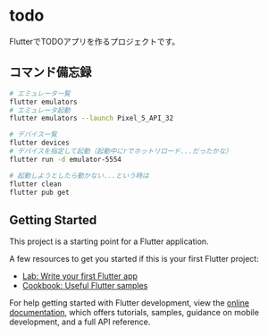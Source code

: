 # todo

FlutterでTODOアプリを作るプロジェクトです。

## コマンド備忘録

```zsh
# エミュレータ一覧
flutter emulators
# エミュレータ起動
flutter emulators --launch Pixel_5_API_32

# デバイス一覧
flutter devices
# デバイスを指定して起動（起動中にrでホットリロード...だったかな）
flutter run -d emulator-5554

# 起動しようとしたら動かない...という時は
flutter clean
flutter pub get
```

## Getting Started

This project is a starting point for a Flutter application.

A few resources to get you started if this is your first Flutter project:

- [Lab: Write your first Flutter app](https://docs.flutter.dev/get-started/codelab)
- [Cookbook: Useful Flutter samples](https://docs.flutter.dev/cookbook)

For help getting started with Flutter development, view the
[online documentation](https://docs.flutter.dev/), which offers tutorials,
samples, guidance on mobile development, and a full API reference.
